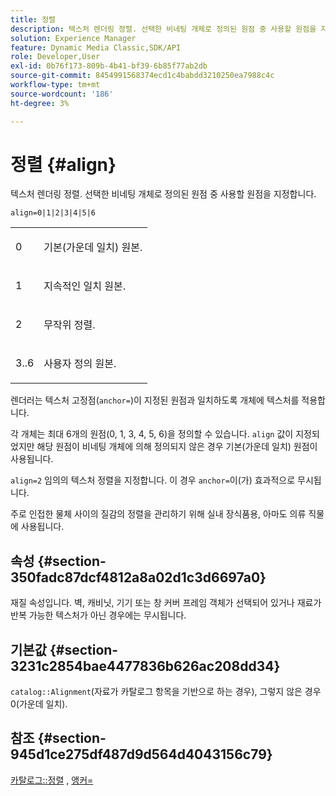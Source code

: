 ```yaml
---
title: 정렬
description: 텍스처 렌더링 정렬. 선택한 비네팅 개체로 정의된 원점 중 사용할 원점을 지정합니다.
solution: Experience Manager
feature: Dynamic Media Classic,SDK/API
role: Developer,User
exl-id: 0b76f173-809b-4b41-bf39-6b85f77ab2db
source-git-commit: 8454991568374ecd1c4babdd3210250ea7988c4c
workflow-type: tm+mt
source-wordcount: '186'
ht-degree: 3%

---
```


# 정렬 {#align}

텍스처 렌더링 정렬. 선택한 비네팅 개체로 정의된 원점 중 사용할 원점을 지정합니다.

`align=0|1|2|3|4|5|6`

<table id="simpletable_D15233999E35488EB2F933BD72798E2F"> 
 <tr class="strow"> 
  <td class="stentry"> <p>0 </p></td> 
  <td class="stentry"> <p>기본(가운데 일치) 원본. </p></td> 
 </tr> 
 <tr class="strow"> 
  <td class="stentry"> <p>1 </p></td> 
  <td class="stentry"> <p>지속적인 일치 원본. </p></td> 
 </tr> 
 <tr class="strow"> 
  <td class="stentry"> <p>2 </p></td> 
  <td class="stentry"> <p>무작위 정렬. </p></td> 
 </tr> 
 <tr class="strow"> 
  <td class="stentry"> <p>3..6 </p></td> 
  <td class="stentry"> <p>사용자 정의 원본. </p></td> 
 </tr> 
</table>

렌더러는 텍스처 고정점(`anchor=`)이 지정된 원점과 일치하도록 개체에 텍스처를 적용합니다.

각 개체는 최대 6개의 원점(0, 1, 3, 4, 5, 6)을 정의할 수 있습니다. `align` 값이 지정되었지만 해당 원점이 비네팅 개체에 의해 정의되지 않은 경우 기본(가운데 일치) 원점이 사용됩니다.

`align=2` 임의의 텍스처 정렬을 지정합니다. 이 경우 `anchor=`이(가) 효과적으로 무시됩니다.

주로 인접한 물체 사이의 질감의 정렬을 관리하기 위해 실내 장식품용, 아마도 의류 직물에 사용됩니다.

## 속성 {#section-350fadc87dcf4812a8a02d1c3d6697a0}

재질 속성입니다. 벽, 캐비닛, 기기 또는 창 커버 프레임 객체가 선택되어 있거나 재료가 반복 가능한 텍스처가 아닌 경우에는 무시됩니다.

## 기본값 {#section-3231c2854bae4477836b626ac208dd34}

`catalog::Alignment`(자료가 카탈로그 항목을 기반으로 하는 경우), 그렇지 않은 경우 0(가운데 일치).

## 참조 {#section-945d1ce275df487d9d564d4043156c79}

[카탈로그::정렬](../../../../../ir-api/material-cat/image-rendering-api-ref/c-ir-material-catalog/c-ir-material-data-reference/r-ir-alignment.md#reference-e52152e8dc244d0aa13b40c615d0f399) , [앵커=](../../../../../ir-api/http-protocol/image-rendering-api-ref/c-ir-http-protocol-ref/c-ir-http-protocol-command-reference/r-ir-http-anchor.md#reference-d53923d785c9442997dc7f2199524c26)

